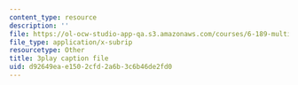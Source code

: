 ```yaml
---
content_type: resource
description: ''
file: https://ol-ocw-studio-app-qa.s3.amazonaws.com/courses/6-189-multicore-programming-primer-january-iap-2007/d92649eae1502cfd2a6b3c6b46de2fd0_gIuL_WdfH74.srt
file_type: application/x-subrip
resourcetype: Other
title: 3play caption file
uid: d92649ea-e150-2cfd-2a6b-3c6b46de2fd0
---
```

